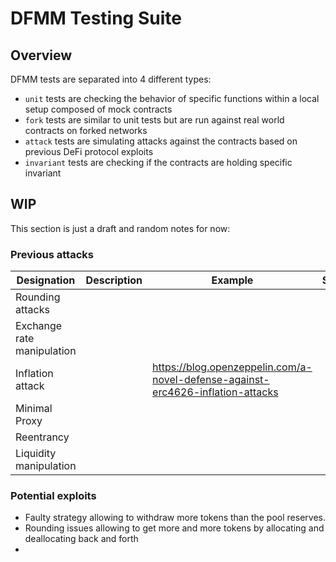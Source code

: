 # DFMM Testing Suite

## Overview

DFMM tests are separated into 4 different types:
- `unit` tests are checking the behavior of specific functions within a local setup composed of mock contracts
- `fork` tests are similar to unit tests but are run against real world contracts on forked networks
- `attack` tests are simulating attacks against the contracts based on previous DeFi protocol exploits
- `invariant` tests are checking if the contracts are holding specific invariant

## WIP

This section is just a draft and random notes for now:

### Previous attacks

| Designation | Description | Example | Scope |
|---|---|---|---|
| Rounding attacks |  |   |  |
| Exchange rate manipulation |  |   |  |
| Inflation attack |   |  https://blog.openzeppelin.com/a-novel-defense-against-erc4626-inflation-attacks |  |
| Minimal Proxy  |  |   |  |
| Reentrancy  |  |   |  |
| Liquidity manipulation  |  |   |  |


### Potential exploits

- Faulty strategy allowing to withdraw more tokens than the pool reserves.
- Rounding issues allowing to get more and more tokens by allocating and deallocating back and forth
- 